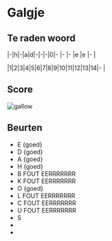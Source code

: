 # Galgje

## Te raden woord

|-|h|-|a|d|-|-|-|0|- |- |- |e |e |- |

|1|2|3|4|5|6|7|8|9|10|11|12|13|14|- |

## Score
![gallow](./images/3.png)

## Beurten
* E {goed}
* D {goed}
* A {goed}
* H {goed}
* B FOUT EERRRRRRR
* K FOUT EERRRRRRR
* O {goed}
* L FOUT EERRRRRRR
* C FOUT EERRRRRRR
* U FOUT EERRRRRRR
* S
*
*